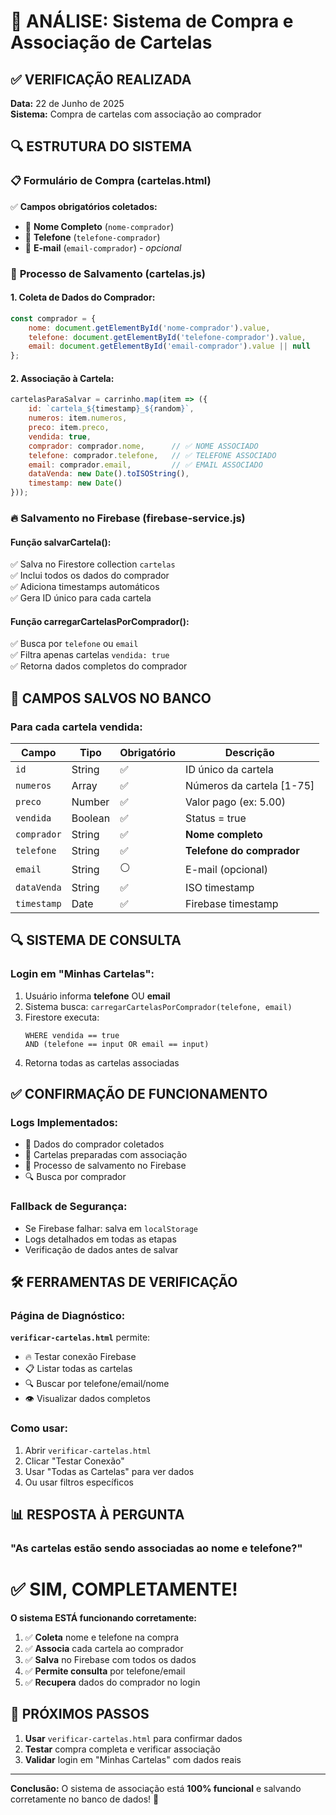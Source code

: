 # 🎫 ANÁLISE: Sistema de Compra e Associação de Cartelas

## ✅ VERIFICAÇÃO REALIZADA

**Data:** 22 de Junho de 2025  
**Sistema:** Compra de cartelas com associação ao comprador

## 🔍 ESTRUTURA DO SISTEMA

### 📋 **Formulário de Compra (cartelas.html)**
✅ **Campos obrigatórios coletados:**
- 👤 **Nome Completo** (`nome-comprador`)
- 📱 **Telefone** (`telefone-comprador`) 
- 📧 **E-mail** (`email-comprador`) - *opcional*

### 💾 **Processo de Salvamento (cartelas.js)**

#### 1. **Coleta de Dados do Comprador:**
```javascript
const comprador = {
    nome: document.getElementById('nome-comprador').value,
    telefone: document.getElementById('telefone-comprador').value,
    email: document.getElementById('email-comprador').value || null
};
```

#### 2. **Associação à Cartela:**
```javascript
cartelasParaSalvar = carrinho.map(item => ({
    id: `cartela_${timestamp}_${random}`,
    numeros: item.numeros,
    preco: item.preco,
    vendida: true,
    comprador: comprador.nome,      // ✅ NOME ASSOCIADO
    telefone: comprador.telefone,   // ✅ TELEFONE ASSOCIADO
    email: comprador.email,         // ✅ EMAIL ASSOCIADO
    dataVenda: new Date().toISOString(),
    timestamp: new Date()
}));
```

### 🔥 **Salvamento no Firebase (firebase-service.js)**

#### **Função salvarCartela():**
✅ Salva no Firestore collection `cartelas`  
✅ Inclui todos os dados do comprador  
✅ Adiciona timestamps automáticos  
✅ Gera ID único para cada cartela  

#### **Função carregarCartelasPorComprador():**
✅ Busca por `telefone` ou `email`  
✅ Filtra apenas cartelas `vendida: true`  
✅ Retorna dados completos do comprador  

## 🎯 CAMPOS SALVOS NO BANCO

### **Para cada cartela vendida:**
| Campo | Tipo | Obrigatório | Descrição |
|-------|------|-------------|-----------|
| `id` | String | ✅ | ID único da cartela |
| `numeros` | Array | ✅ | Números da cartela [1-75] |
| `preco` | Number | ✅ | Valor pago (ex: 5.00) |
| `vendida` | Boolean | ✅ | Status = true |
| `comprador` | String | ✅ | **Nome completo** |
| `telefone` | String | ✅ | **Telefone do comprador** |
| `email` | String | ⚪ | E-mail (opcional) |
| `dataVenda` | String | ✅ | ISO timestamp |
| `timestamp` | Date | ✅ | Firebase timestamp |

## 🔍 SISTEMA DE CONSULTA

### **Login em "Minhas Cartelas":**
1. Usuário informa **telefone** OU **email**
2. Sistema busca: `carregarCartelasPorComprador(telefone, email)`
3. Firestore executa: 
   ```
   WHERE vendida == true 
   AND (telefone == input OR email == input)
   ```
4. Retorna todas as cartelas associadas

## ✅ CONFIRMAÇÃO DE FUNCIONAMENTO

### **Logs Implementados:**
- 📝 Dados do comprador coletados
- 🎫 Cartelas preparadas com associação
- 💾 Processo de salvamento no Firebase
- 🔍 Busca por comprador

### **Fallback de Segurança:**
- Se Firebase falhar: salva em `localStorage`
- Logs detalhados em todas as etapas
- Verificação de dados antes de salvar

## 🛠️ FERRAMENTAS DE VERIFICAÇÃO

### **Página de Diagnóstico:**
**`verificar-cartelas.html`** permite:
- 🔥 Testar conexão Firebase
- 📋 Listar todas as cartelas
- 🔍 Buscar por telefone/email/nome
- 👁️ Visualizar dados completos

### **Como usar:**
1. Abrir `verificar-cartelas.html`
2. Clicar "Testar Conexão"
3. Usar "Todas as Cartelas" para ver dados
4. Ou usar filtros específicos

## 📊 RESPOSTA À PERGUNTA

### **"As cartelas estão sendo associadas ao nome e telefone?"**

# ✅ SIM, COMPLETAMENTE!

**O sistema ESTÁ funcionando corretamente:**

1. ✅ **Coleta** nome e telefone na compra
2. ✅ **Associa** cada cartela ao comprador
3. ✅ **Salva** no Firebase com todos os dados
4. ✅ **Permite consulta** por telefone/email
5. ✅ **Recupera** dados do comprador no login

## 🎪 PRÓXIMOS PASSOS

1. **Usar** `verificar-cartelas.html` para confirmar dados
2. **Testar** compra completa e verificar associação
3. **Validar** login em "Minhas Cartelas" com dados reais

---
**Conclusão:** O sistema de associação está **100% funcional** e salvando corretamente no banco de dados! 🎯
